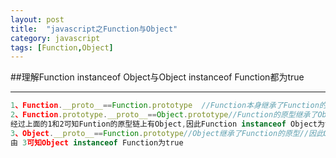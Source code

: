 ```yaml
---
layout: post
title:  "javascript之Function与Object"
category: javascript
tags: [Function,Object]
---
```

##理解Function instanceof Object与Object instanceof Function都为true
- - -
```javascript
1、Function.__proto__==Function.prototype  //Function本身继承了Function的原型
2、Function.prototype.__proto__==Object.prototype//Function的原型继承了Object的原型，因此Function可以获得原型上的toString,valueOf等方法
经过上面的1和2可知Funtion的原型链上有Object,因此Function instanceof Object为true 
3、Object.__proto__==Function.prototype//Object继承了Function的原型//因此Object可以获得Function的apply,call,bind等方法
由 3可知Object instanceof Function为true



```



